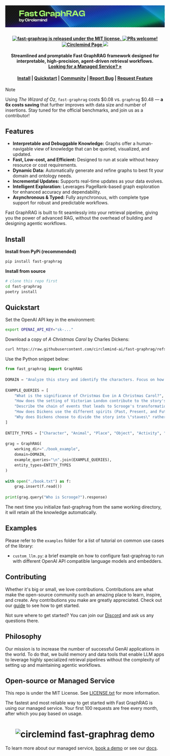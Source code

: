 <h1 align="center">
  <img width="800" src="banner.png" alt="circlemind fast-graphrag">
</h1>
<h4 align="center">
  <a href="https://github.com/circlemind-ai/fast-graphrag/blob/main/LICENSE">
    <img src="https://img.shields.io/badge/license-MIT-blue.svg" alt="fast-graphrag is released under the MIT license." />
  </a>
  <a href="https://github.com/circlemind-ai/fast-graphrag/blob/main/CONTRIBUTING.md">
    <img src="https://img.shields.io/badge/PRs-Welcome-brightgreen" alt="PRs welcome!" />
  </a>
  <a href="https://circlemind.co">
    <img src="https://img.shields.io/badge/Project-Page-Green" alt="Circlemind Page" />
  </a>
  <img src="https://img.shields.io/badge/python->=3.10.1-blue">
</h4>
<p align="center">
  <p align="center"><b>Streamlined and promptable Fast GraphRAG framework designed for interpretable, high-precision, agent-driven retrieval workflows. <br> <a href="https://circlemind.co/"> Looking for a Managed Service? » </a> </b> </p>
</p>

<h4 align="center">
  <a href="#install">Install</a> |
  <a href="#quickstart">Quickstart</a> |
  <a href="https://discord.gg/DvY2B8u4sA">Community</a> |
  <a href="https://github.com/circlemind-ai/fast-graphrag/issues/new?assignees=&labels=&projects=&template=%F0%9F%90%9E-bug-report.md&title=">Report Bug</a> |
  <a href="https://github.com/circlemind-ai/fast-graphrag/issues/new?assignees=&labels=&projects=&template=%F0%9F%92%A1-feature-request.md&title=">Request Feature</a>
</h4>

> [!NOTE]
> Using *The Wizard of Oz*, `fast-graphrag` costs $0.08 vs. `graphrag` $0.48 — **a 6x costs saving** that further improves with data size and number of insertions. Stay tuned for the official benchmarks, and join us as a contributor!

## Features

- **Interpretable and Debuggable Knowledge:** Graphs offer a human-navigable view of knowledge that can be queried, visualized, and updated.
- **Fast, Low-cost, and Efficient:** Designed to run at scale without heavy resource or cost requirements.
- **Dynamic Data:** Automatically generate and refine graphs to best fit your domain and ontology needs.
- **Incremental Updates:** Supports real-time updates as your data evolves.
- **Intelligent Exploration:** Leverages PageRank-based graph exploration for enhanced accuracy and dependability.
- **Asynchronous & Typed:** Fully asynchronous, with complete type support for robust and predictable workflows.

Fast GraphRAG is built to fit seamlessly into your retrieval pipeline, giving you the power of advanced RAG, without the overhead of building and designing agentic workflows.

## Install

**Install from PyPi (recommended)**

```bash
pip install fast-graphrag
```

**Install from source**

```bash
# clone this repo first
cd fast-graphrag
poetry install
```

## Quickstart

Set the OpenAI API key in the environment:

```bash
export OPENAI_API_KEY="sk-..."
```

Download a copy of *A Christmas Carol* by Charles Dickens:

```bash
curl https://raw.githubusercontent.com/circlemind-ai/fast-graphrag/refs/heads/main/mock_data.txt > ./book.txt
```

Use the Python snippet below:

```python
from fast_graphrag import GraphRAG

DOMAIN = "Analyze this story and identify the characters. Focus on how they interact with each other, the locations they explore, and their relationships."

EXAMPLE_QUERIES = [
    "What is the significance of Christmas Eve in A Christmas Carol?",
    "How does the setting of Victorian London contribute to the story's themes?",
    "Describe the chain of events that leads to Scrooge's transformation.",
    "How does Dickens use the different spirits (Past, Present, and Future) to guide Scrooge?",
    "Why does Dickens choose to divide the story into \"staves\" rather than chapters?"
]

ENTITY_TYPES = ["Character", "Animal", "Place", "Object", "Activity", "Event"]

grag = GraphRAG(
    working_dir="./book_example",
    domain=DOMAIN,
    example_queries="\n".join(EXAMPLE_QUERIES),
    entity_types=ENTITY_TYPES
)

with open("./book.txt") as f:
    grag.insert(f.read())

print(grag.query("Who is Scrooge?").response)
```

The next time you initialize fast-graphrag from the same working directory, it will retain all the knowledge automatically.

## Examples
Please refer to the `examples` folder for a list of tutorial on common use cases of the library:
- `custom_llm.py`: a brief example on how to configure fast-graphrag to run with different OpenAI API compatible language models and embedders.

## Contributing

Whether it's big or small, we love contributions. Contributions are what make the open-source community such an amazing place to learn, inspire, and create. Any contributions you make are greatly appreciated. Check out our [guide](https://github.com/circlemind-ai/fast-graphrag/blob/main/CONTRIBUTING.md) to see how to get started.

Not sure where to get started? You can join our [Discord](https://discord.gg/DvY2B8u4sA) and ask us any questions there.

## Philosophy

Our mission is to increase the number of successful GenAI applications in the world. To do that, we build memory and data tools that enable LLM apps to leverage highly specialized retrieval pipelines without the complexity of setting up and maintaining agentic workflows.

## Open-source or Managed Service

This repo is under the MIT License. See [LICENSE.txt](https://github.com/circlemind-ai/fast-graphrag/blob/main/LICENSE) for more information.

The fastest and most reliable way to get started with Fast GraphRAG is using our managed service. Your first 100 requests are free every month, after which you pay based on usage.

<h1 align="center">
  <img width="800" src="demo.gif" alt="circlemind fast-graphrag demo">
</h1>

To learn more about our managed service, [book a demo](https://circlemind.co/demo) or see our [docs](https://docs.circlemind.co/quickstart).
